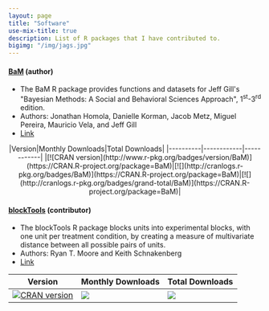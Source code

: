 ```yaml
---
layout: page
title: "Software"
use-mix-title: true
description: List of R packages that I have contributed to.
bigimg: "/img/jags.jpg"
---
```


#### [BaM](https://cran.r-project.org/package=BaM "BaM on CRAN") (author)
* The BaM R package provides functions and datasets for Jeff Gill's "Bayesian Methods: A Social and Behavioral Sciences Approach", 1<sup>st</sup>-3<sup>rd</sup> edition.
* Authors: Jonathan Homola, Danielle Korman, Jacob Metz, Miguel Pereira, Mauricio Vela, and Jeff Gill
* [Link](https://cran.r-project.org/package=BaM "BaM on CRAN")

<p style="text-align: center;">
|Version|Monthly Downloads|Total Downloads|
|----------|------------|------------|
|[![CRAN version](http://www.r-pkg.org/badges/version/BaM)](https://CRAN.R-project.org/package=BaM)|[![](http://cranlogs.r-pkg.org/badges/BaM)](https://CRAN.R-project.org/package=BaM)|[![](http://cranlogs.r-pkg.org/badges/grand-total/BaM)](https://CRAN.R-project.org/package=BaM)|
</p>


#### [blockTools](https://cran.r-project.org/package=blockTools "blockTools on CRAN") (contributor)
* The blockTools R package blocks units into experimental blocks, with one unit per treatment condition, by creating a measure of multivariate distance between all possible pairs of units.
* Authors: Ryan T. Moore and Keith Schnakenberg
* [Link](https://cran.r-project.org/package=blockTools "blockTools on CRAN")

|Version|Monthly Downloads|Total Downloads|
|----------|------------|------------|
|[![CRAN version](http://www.r-pkg.org/badges/version/blockTools)](https://CRAN.R-project.org/package=blockTools)|[![](http://cranlogs.r-pkg.org/badges/blockTools)](https://CRAN.R-project.org/package=blockTools)|[![](http://cranlogs.r-pkg.org/badges/grand-total/blockTools)](https://CRAN.R-project.org/package=blockTools)|
